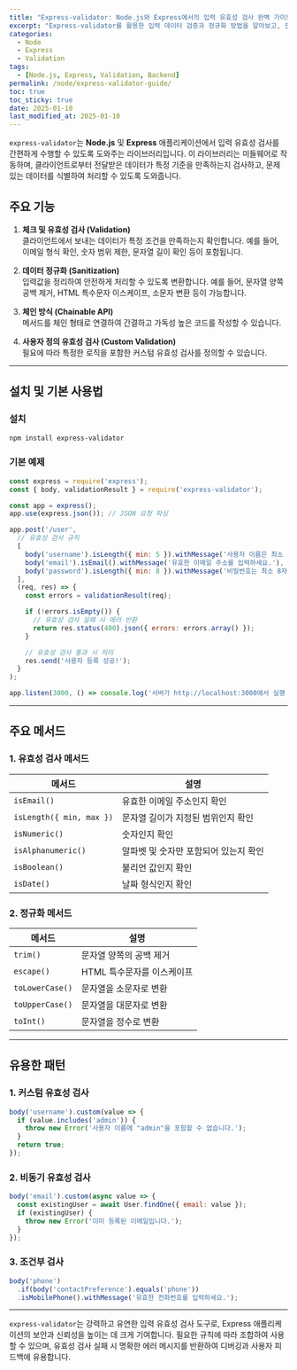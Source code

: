 ```yaml
---
title: "Express-validator: Node.js와 Express에서의 입력 유효성 검사 완벽 가이드"
excerpt: "Express-validator를 활용한 입력 데이터 검증과 정규화 방법을 알아보고, 안전한 Node.js 애플리케이션을 구축하는 방법을 소개합니다."
categories:
  - Node
  - Express
  - Validation
tags:
  - [Node.js, Express, Validation, Backend]
permalink: /node/express-validator-guide/
toc: true
toc_sticky: true
date: 2025-01-10
last_modified_at: 2025-01-10
---
```


`express-validator`는 **Node.js** 및 **Express** 애플리케이션에서 입력 유효성 검사를 간편하게 수행할 수 있도록 도와주는 라이브러리입니다. 이 라이브러리는 미들웨어로 작동하며, 클라이언트로부터 전달받은 데이터가 특정 기준을 만족하는지 검사하고, 문제 있는 데이터를 식별하여 처리할 수 있도록 도와줍니다.

## 주요 기능

1. **체크 및 유효성 검사 (Validation)**  
   클라이언트에서 보내는 데이터가 특정 조건을 만족하는지 확인합니다. 예를 들어, 이메일 형식 확인, 숫자 범위 제한, 문자열 길이 확인 등이 포함됩니다.

2. **데이터 정규화 (Sanitization)**  
   입력값을 정리하여 안전하게 처리할 수 있도록 변환합니다. 예를 들어, 문자열 양쪽 공백 제거, HTML 특수문자 이스케이프, 소문자 변환 등이 가능합니다.

3. **체인 방식 (Chainable API)**  
   메서드를 체인 형태로 연결하여 간결하고 가독성 높은 코드를 작성할 수 있습니다.

4. **사용자 정의 유효성 검사 (Custom Validation)**  
   필요에 따라 특정한 로직을 포함한 커스텀 유효성 검사를 정의할 수 있습니다.

---

## 설치 및 기본 사용법

### 설치
```bash
npm install express-validator
```

### 기본 예제
```javascript
const express = require('express');
const { body, validationResult } = require('express-validator');

const app = express();
app.use(express.json()); // JSON 요청 파싱

app.post('/user',
  // 유효성 검사 규칙
  [
    body('username').isLength({ min: 5 }).withMessage('사용자 이름은 최소 5자 이상이어야 합니다.'),
    body('email').isEmail().withMessage('유효한 이메일 주소를 입력하세요.'),
    body('password').isLength({ min: 8 }).withMessage('비밀번호는 최소 8자 이상이어야 합니다.'),
  ],
  (req, res) => {
    const errors = validationResult(req);

    if (!errors.isEmpty()) {
      // 유효성 검사 실패 시 에러 반환
      return res.status(400).json({ errors: errors.array() });
    }

    // 유효성 검사 통과 시 처리
    res.send('사용자 등록 성공!');
  }
);

app.listen(3000, () => console.log('서버가 http://localhost:3000에서 실행 중입니다.'));
```

---

## 주요 메서드

### 1. **유효성 검사 메서드**

| 메서드                | 설명                                           |
|-----------------------|-----------------------------------------------|
| `isEmail()`           | 유효한 이메일 주소인지 확인                   |
| `isLength({ min, max })` | 문자열 길이가 지정된 범위인지 확인           |
| `isNumeric()`         | 숫자인지 확인                                 |
| `isAlphanumeric()`    | 알파벳 및 숫자만 포함되어 있는지 확인         |
| `isBoolean()`         | 불리언 값인지 확인                           |
| `isDate()`            | 날짜 형식인지 확인                           |

### 2. **정규화 메서드**

| 메서드                   | 설명                                       |
|--------------------------|-------------------------------------------|
| `trim()`                 | 문자열 양쪽의 공백 제거                   |
| `escape()`               | HTML 특수문자를 이스케이프                |
| `toLowerCase()`          | 문자열을 소문자로 변환                    |
| `toUpperCase()`          | 문자열을 대문자로 변환                    |
| `toInt()`                | 문자열을 정수로 변환                      |

---

## 유용한 패턴

### 1. **커스텀 유효성 검사**
```javascript
body('username').custom(value => {
  if (value.includes('admin')) {
    throw new Error('사용자 이름에 "admin"을 포함할 수 없습니다.');
  }
  return true;
});
```

### 2. **비동기 유효성 검사**
```javascript
body('email').custom(async value => {
  const existingUser = await User.findOne({ email: value });
  if (existingUser) {
    throw new Error('이미 등록된 이메일입니다.');
  }
});
```

### 3. **조건부 검사**
```javascript
body('phone')
  .if(body('contactPreference').equals('phone'))
  .isMobilePhone().withMessage('유효한 전화번호를 입력하세요.');
```

---

`express-validator`는 강력하고 유연한 입력 유효성 검사 도구로, Express 애플리케이션의 보안과 신뢰성을 높이는 데 크게 기여합니다. 필요한 규칙에 따라 조합하여 사용할 수 있으며, 유효성 검사 실패 시 명확한 에러 메시지를 반환하여 디버깅과 사용자 피드백에 유용합니다.
